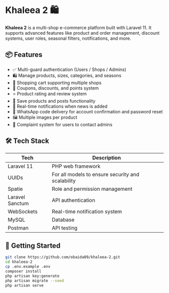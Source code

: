 # Khaleea 2 🛍️

**Khaleea 2** is a multi-shop e-commerce platform built with Laravel 11. It supports advanced features like product and order management, discount systems, user roles, seasonal filters, notifications, and more.

## 📦 Features

- ✅ Multi-guard authentication (Users / Shops / Admins)
- 🛍️ Manage products, sizes, categories, and seasons
- 🛒 Shopping cart supporting multiple shops
- 🎁 Coupons, discounts, and points system
- ⭐ Product rating and review system
- 💾 Save products and posts functionality
- 🔔 Real-time notifications when news is added
- 📱 WhatsApp code delivery for account confirmation and password reset
- 🖼️ Multiple images per product
- 📑 Complaint system for users to contact admins

## 🛠️ Tech Stack

| Tech | Description |
|------|-------------|
| Laravel 11 | PHP web framework |
| UUIDs | For all models to ensure security and scalability |
| Spatie | Role and permission management |
| Laravel Sanctum | API authentication |
| WebSockets | Real-time notification system |
| MySQL | Database |
| Postman | API testing |

## 🚀 Getting Started

```bash
git clone https://github.com/obaida09/khaleea-2.git
cd khaleea-2
cp .env.example .env
composer install
php artisan key:generate
php artisan migrate --seed
php artisan serve

